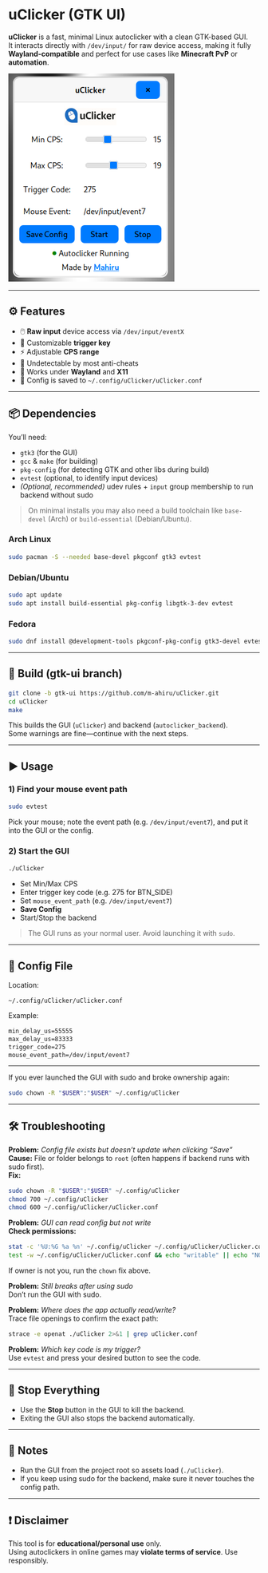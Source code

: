 # uClicker (GTK UI)

**uClicker** is a fast, minimal Linux autoclicker with a clean GTK-based GUI.  
It interacts directly with `/dev/input/` for raw device access, making it fully **Wayland-compatible** and perfect for use cases like **Minecraft PvP** or **automation**.

![Screenshot](assets/ss.png)

---

## ⚙️ Features

- 🖱️ **Raw input** device access via `/dev/input/eventX`
- 🔑 Customizable **trigger key**
- ⚡ Adjustable **CPS range**
- 🧠 Undetectable by most anti-cheats
- 🧩 Works under **Wayland** and **X11**
- 💾 Config is saved to `~/.config/uClicker/uClicker.conf`

---

## 📦 Dependencies

You’ll need:

- `gtk3` (for the GUI)
- `gcc` & `make` (for building)
- `pkg-config` (for detecting GTK and other libs during build)
- `evtest` (optional, to identify input devices)
- *(Optional, recommended)* udev rules + `input` group membership to run backend without sudo

> On minimal installs you may also need a build toolchain like `base-devel` (Arch) or `build-essential` (Debian/Ubuntu).

### Arch Linux
```bash
sudo pacman -S --needed base-devel pkgconf gtk3 evtest
```

### Debian/Ubuntu
```bash
sudo apt update
sudo apt install build-essential pkg-config libgtk-3-dev evtest
```

### Fedora
```bash
sudo dnf install @development-tools pkgconf-pkg-config gtk3-devel evtest
```

---

## 🚀 Build (gtk-ui branch)

```bash
git clone -b gtk-ui https://github.com/m-ahiru/uClicker.git
cd uClicker
make
```

This builds the GUI (`uClicker`) and backend (`autoclicker_backend`).  
Some warnings are fine—continue with the next steps.

---

## ▶️ Usage

### 1) Find your mouse event path
```bash
sudo evtest
```
Pick your mouse; note the event path (e.g. `/dev/input/event7`), and put it into the GUI or the config.

### 2) Start the GUI
```bash
./uClicker
```
- Set Min/Max CPS
- Enter trigger key code (e.g. 275 for BTN_SIDE)
- Set `mouse_event_path` (e.g. `/dev/input/event7`)
- **Save Config**
- Start/Stop the backend

> The GUI runs as your normal user. Avoid launching it with `sudo`.

---

## 💾 Config File

Location:
```
~/.config/uClicker/uClicker.conf
```

Example:
```
min_delay_us=55555
max_delay_us=83333
trigger_code=275
mouse_event_path=/dev/input/event7
```

---

If you ever launched the GUI with sudo and broke ownership again:
```bash
sudo chown -R "$USER":"$USER" ~/.config/uClicker
```

---

## 🛠 Troubleshooting

**Problem:** *Config file exists but doesn’t update when clicking “Save”*  
**Cause:** File or folder belongs to `root` (often happens if backend runs with sudo first).  
**Fix:**
```bash
sudo chown -R "$USER":"$USER" ~/.config/uClicker
chmod 700 ~/.config/uClicker
chmod 600 ~/.config/uClicker/uClicker.conf
```

**Problem:** *GUI can read config but not write*  
**Check permissions:**
```bash
stat -c '%U:%G %a %n' ~/.config/uClicker ~/.config/uClicker/uClicker.conf
test -w ~/.config/uClicker/uClicker.conf && echo "writable" || echo "NOT writable"
```
If owner is not you, run the `chown` fix above.

**Problem:** *Still breaks after using sudo*  
Don’t run the GUI with sudo.

**Problem:** *Where does the app actually read/write?*  
Trace file openings to confirm the exact path:
```bash
strace -e openat ./uClicker 2>&1 | grep uClicker.conf
```

**Problem:** *Which key code is my trigger?*  
Use `evtest` and press your desired button to see the code.

---

## 🛑 Stop Everything

- Use the **Stop** button in the GUI to kill the backend.
- Exiting the GUI also stops the backend automatically.

---

## 🧠 Notes

- Run the GUI from the project root so assets load (`./uClicker`).
- If you keep using sudo for the backend, make sure it never touches the config path.

---

## ❗ Disclaimer

This tool is for **educational/personal use** only.  
Using autoclickers in online games may **violate terms of service**. Use responsibly.
